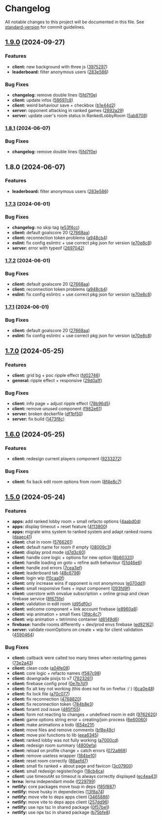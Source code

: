 # Changelog

All notable changes to this project will be documented in this file. See [standard-version](https://github.com/conventional-changelog/standard-version) for commit guidelines.

## [1.9.0](https://github.com/jmischler72/tetrarena/compare/v1.7.3...v1.9.0) (2024-09-27)

### Features

- **client:** new background with three js ([3975297](https://github.com/jmischler72/tetrarena/commit/397529729c25aa4650463a2f364bf510e99aeee4))
- **leaderboard:** filter anonymous users ([283e586](https://github.com/jmischler72/tetrarena/commit/283e5861e316bd16111d9628d401fa596bad83fe))

### Bug Fixes

- **changelog:** remove double lines ([5fd7f0e](https://github.com/jmischler72/tetrarena/commit/5fd7f0e5bfa8e46f169f5276cd7173d14bb5bff4))
- **client:** update infos ([58697c8](https://github.com/jmischler72/tetrarena/commit/58697c8d7af790d0217cb1247a529d81c8c90038))
- **client:** weird behaviour save + checkbox ([b1e44d2](https://github.com/jmischler72/tetrarena/commit/b1e44d2412f9a24d641f4f909f52d0b2bccf4cf1))
- **server:** opponent attacking in ranked games ([2892a29](https://github.com/jmischler72/tetrarena/commit/2892a2944701d1e86524825c586f64ca0d7ee136))
- **server:** update user's room status in RankedLobbyRoom ([5ab8708](https://github.com/jmischler72/tetrarena/commit/5ab87087065f4d229467d2249c7f1cbdf1dc7c35))

### [1.8.1](https://github.com/jmischler72/tetrarena/compare/v1.8.0...v1.8.1) (2024-06-07)

### Bug Fixes

- **changelog:** remove double lines ([5fd7f0e](https://github.com/jmischler72/tetrarena/commit/5fd7f0e5bfa8e46f169f5276cd7173d14bb5bff4))

## 1.8.0 (2024-06-07)

### Features

- **leaderboard:** filter anonymous users ([283e586](https://github.com/jmischler72/tetrarena/commit/283e5861e316bd16111d9628d401fa596bad83fe))

### [1.7.3](https://github.com/jmischler72/tetrarena/compare/v1.7.0...v1.7.3) (2024-06-01)

### Bug Fixes

- **changelog:** no skip tag ([e53f4cc](https://github.com/jmischler72/tetrarena/commit/e53f4ccd0d35726d5f7417d965c81642fbd05969))
- **client:** default goalscore 20 ([27668aa](https://github.com/jmischler72/tetrarena/commit/27668aa172832be0d8b8c3521b34da1446ceec9a))
- **client:** reconnection token problems ([a948cb4](https://github.com/jmischler72/tetrarena/commit/a948cb445d772140103367d64b1d009a4fef817b))
- **eslint:** fix config eslintrc + use correct pkg json for version ([e70e8c8](https://github.com/jmischler72/tetrarena/commit/e70e8c841b858a42b10dc3f470a173514a12f667))
- **server:** error with typeof ([2697042](https://github.com/jmischler72/tetrarena/commit/26970428e3c4bfb9b782cc6641f5f01501d077a7))

### [1.7.2](https://github.com/jmischler72/tetrarena/compare/v1.7.0...v1.7.2) (2024-06-01)

### Bug Fixes

- **client:** default goalscore 20 ([27668aa](https://github.com/jmischler72/tetrarena/commit/27668aa172832be0d8b8c3521b34da1446ceec9a))
- **client:** reconnection token problems ([a948cb4](https://github.com/jmischler72/tetrarena/commit/a948cb445d772140103367d64b1d009a4fef817b))
- **eslint:** fix config eslintrc + use correct pkg json for version ([e70e8c8](https://github.com/jmischler72/tetrarena/commit/e70e8c841b858a42b10dc3f470a173514a12f667))

### [1.7.1](https://github.com/jmischler72/tetrarena/compare/v1.7.0...v1.7.1) (2024-06-01)

### Bug Fixes

- **client:** default goalscore 20 ([27668aa](https://github.com/jmischler72/tetrarena/commit/27668aa172832be0d8b8c3521b34da1446ceec9a))
- **eslint:** fix config eslintrc + use correct pkg json for version ([e70e8c8](https://github.com/jmischler72/tetrarena/commit/e70e8c841b858a42b10dc3f470a173514a12f667))

## [1.7.0](https://github.com/jmischler72/tetrarena/compare/v1.6.0...v1.7.0) (2024-05-25)

### Features

- **client:** grid bg + poc ripple effect ([fd02746](https://github.com/jmischler72/tetrarena/commit/fd02746e78965acdef6c4f1a4bf6ea4541b7b5c7))
- **general:** ripple effect + responsive ([29d0a1f](https://github.com/jmischler72/tetrarena/commit/29d0a1f4e18c5ce0ac653582d0decf4a0e342cdb))

### Bug Fixes

- **client:** info page + adjust ripple effect ([78b96d5](https://github.com/jmischler72/tetrarena/commit/78b96d5135d48d4edf408bbfa580b1a1f9a6702a))
- **client:** remove unused component ([f982e61](https://github.com/jmischler72/tetrarena/commit/f982e61c254016915129f0574658a2605913b051))
- **server:** broken dockerfile ([df1bf50](https://github.com/jmischler72/tetrarena/commit/df1bf505ed7e7fc2faf8c5e6a1920b8053c63c28))
- **server:** fix build ([1473f8c](https://github.com/jmischler72/tetrarena/commit/1473f8cb7cf247a91976d5022be95001f24f6f87))

## [1.6.0](https://github.com/jmischler72/tetrarena/compare/v1.5.0...v1.6.0) (2024-05-25)

### Features

- **client:** redesign current players component ([9233272](https://github.com/jmischler72/tetrarena/commit/92332727672e1fbff847da5245606d656cb4047f))

### Bug Fixes

- **client:** fix back edit room options from room ([8f4e8c7](https://github.com/jmischler72/tetrarena/commit/8f4e8c7ea1bdb96800352d220c42e89817767050))

## [1.5.0](https://github.com/jmischler72/tetrarena/compare/v1.2.3...v1.5.0) (2024-05-24)

### Features

- **apps:** add ranked lobby room + small refacto options ([4aabd0d](https://github.com/jmischler72/tetrarena/commit/4aabd0d3d3061487e7337f53e36757f08718d85d))
- **apps:** display timeout + reset feature ([4113800](https://github.com/jmischler72/tetrarena/commit/4113800dead110d90fc50330d29eb5b2059ff344))
- **apps:** migrate wins system to ranked system and adapt ranked rooms ([daaec41](https://github.com/jmischler72/tetrarena/commit/daaec41c3ea3206aa0da5523a1197766712ebdec))
- **client:** chat in room ([5766261](https://github.com/jmischler72/tetrarena/commit/57662611537f679e4c4210a41ffbe4dd1ddc0abf))
- **client:** default name for room if empty ([08009c3](https://github.com/jmischler72/tetrarena/commit/08009c32cf33dcf4e41a9da6e53d00fa4ddb05de))
- **client:** display prod mode ([d7d3c60](https://github.com/jmischler72/tetrarena/commit/d7d3c6041ae951d9350b10bad15bdafef8b2b200))
- **client:** handle core logic + options for new option ([8b60320](https://github.com/jmischler72/tetrarena/commit/8b6032002cb73d03adcb825816b1343514474866))
- **client:** handle loading on goto + refine auth behaviour ([51d46e6](https://github.com/jmischler72/tetrarena/commit/51d46e6a378f52674a80699c42603ca537761639))
- **client:** handle zod errors ([7cea3ef](https://github.com/jmischler72/tetrarena/commit/7cea3efd33599a4a78c7eb43102b133627f4bb61))
- **client:** leaderboard tab ([48c6798](https://github.com/jmischler72/tetrarena/commit/48c6798e6cbfcf764c183fa521a9052f619a6c63))
- **client:** login wip ([f0caa0f](https://github.com/jmischler72/tetrarena/commit/f0caa0fb25128a1ba62e93cd58bc0d495d1492a9))
- **client:** only increase wins if opponent is not anonymous ([e070dd1](https://github.com/jmischler72/tetrarena/commit/e070dd131ed1a48dea1c6323442d1db12073bb36))
- **client:** small responsive fixes + input component ([093fd9f](https://github.com/jmischler72/tetrarena/commit/093fd9fbc71a0aea3c793032e7932ab9da1c770f))
- **client:** userstore with onvalue subscription + online group and clean firebase service ([8f675fe](https://github.com/jmischler72/tetrarena/commit/8f675fef4d9fbc2582c6348e616e89e61797bf17))
- **client:** validation in edit room ([d95df0c](https://github.com/jmischler72/tetrarena/commit/d95df0c37e4726818bd72b2fd5130a38fb818bfe))
- **client:** welcome component + link account firebase ([e8960a8](https://github.com/jmischler72/tetrarena/commit/e8960a8ab597ca615a14b58532966c38b7bd5ea9))
- **client:** wip animation + small fixes ([3fdc4c7](https://github.com/jmischler72/tetrarena/commit/3fdc4c74ac6893fd8db472bc312388baaca87d81))
- **client:** wip animation + tetrimino container ([d6149d6](https://github.com/jmischler72/tetrarena/commit/d6149d61d26e19e23af970b5820222fb2883773b))
- **firebase:** handle rooms differently + dev/prod envs firebase ([ed92162](https://github.com/jmischler72/tetrarena/commit/ed921621a201238efdb364e0df6c7b798fde573c))
- **server:** validate roomOptions on create + wip for client validation ([4590464](https://github.com/jmischler72/tetrarena/commit/459046404bc19f77688b91b214a11414ddbcc4e3))

### Bug Fixes

- **client:** callback were called too many times when restarting games ([73e2a43](https://github.com/jmischler72/tetrarena/commit/73e2a43c4a8726f0dc17f46253fa4e77de064d66))
- **client:** clean code ([a04fe08](https://github.com/jmischler72/tetrarena/commit/a04fe082e4584d8f006520918c26f8301c6168eb))
- **client:** core logic + refacto names ([f587c98](https://github.com/jmischler72/tetrarena/commit/f587c9808c1405800365a743c6a1018ee671eef5))
- **client:** downgrade pixijs to v7 ([7923261](https://github.com/jmischler72/tetrarena/commit/7923261ce494c91974aeb48aa286c435bf5a1999))
- **client:** firebase config prod ([0e7b7d1](https://github.com/jmischler72/tetrarena/commit/0e7b7d14d7c70542683f2c5122dc6497945745ef))
- **client:** fix alt key not working (this does not fix on firefox :/ ) ([6ca0e48](https://github.com/jmischler72/tetrarena/commit/6ca0e4858a742cdc6659a11482e92d32b236840c))
- **client:** fix lock file ([a70c077](https://github.com/jmischler72/tetrarena/commit/a70c0775ec0e45a5291e491a98235d873821f0e9))
- **client:** fix reconnection ([4768820](https://github.com/jmischler72/tetrarena/commit/47688206629d2278bba739a62990f4245912851e))
- **client:** fix reconnection token ([784b8e3](https://github.com/jmischler72/tetrarena/commit/784b8e39b87052b0f330ab0a32543916258c248d))
- **client:** foramt zod issue ([485f155](https://github.com/jmischler72/tetrarena/commit/485f155ffdad64a98caaf778e4c06f4e5c3a58d7))
- **client:** form not reacting to changes + undefined room in edit ([9762620](https://github.com/jmischler72/tetrarena/commit/9762620bc660e0daa4b1cb1559bfcf5a9bf165e7))
- **client:** game options string error + creating/join process ([6e60060](https://github.com/jmischler72/tetrarena/commit/6e60060b8f37305f5e2eea8f96fc50caa7ac8060))
- **client:** make animations a todo ([654e21f](https://github.com/jmischler72/tetrarena/commit/654e21f68ea3fee156a31955a8f968c892464e1a))
- **client:** move files and remove comments ([bf8e49c](https://github.com/jmischler72/tetrarena/commit/bf8e49c72d38c2e224744f2c4adf419748453911))
- **client:** move pixi functions to lib ([eea6345](https://github.com/jmischler72/tetrarena/commit/eea6345b12e205f7c2c145f7d18dfe276b061988))
- **client:** ranked lobby was not fully working ([a7000cd](https://github.com/jmischler72/tetrarena/commit/a7000cd8453573642bf127c6968ae9cac61bb7d1))
- **client:** redesign room summary ([4800efa](https://github.com/jmischler72/tetrarena/commit/4800efa34b2295197bd8dc235d28ce134c202df0))
- **client:** reload on profile change + catch errors ([072a868](https://github.com/jmischler72/tetrarena/commit/072a868f9466d11282e0906a8241b95da9faac29))
- **client:** remove useless wrapper ([184be10](https://github.com/jmischler72/tetrarena/commit/184be10c3e087346ae3a23f65cec933f5a842756))
- **client:** reset room correctly ([86aefd7](https://github.com/jmischler72/tetrarena/commit/86aefd7b8f869ed41dc6781a9a6f58c0c840c410))
- **client:** small fix ranked + about page and favicon ([3c07900](https://github.com/jmischler72/tetrarena/commit/3c079006c8e81e9b35067f318acecfd59f135fdd))
- **client:** small redesign register/login ([18cb4ca](https://github.com/jmischler72/tetrarena/commit/18cb4ca869afcfbc6039784ca2abd6a0639cd334))
- **client:** use timeoutAt so timeout is always correctly displayed ([ec4ea43](https://github.com/jmischler72/tetrarena/commit/ec4ea43ac0553619aed20976c8af569c119a9404))
- **lerna:** lerna independant mode ([f229799](https://github.com/jmischler72/tetrarena/commit/f229799b5a19ec6ac60dcc898cbfa594cd59ae50))
- **netlify:** core packages move tsup in deps ([f85f887](https://github.com/jmischler72/tetrarena/commit/f85f887dddd81cced71bf961b94bd6b4bf0d0191))
- **netlify:** move husky in dependecies ([13f8a74](https://github.com/jmischler72/tetrarena/commit/13f8a7432b9a8ac650ace4821f9fe42f4d5cac16))
- **netlify:** move vite to deps apps client ([3465886](https://github.com/jmischler72/tetrarena/commit/346588680fdd561054b81871f916eca28cd3f246))
- **netlify:** move vite to deps apps client ([257dd96](https://github.com/jmischler72/tetrarena/commit/257dd9683d1c268aeece070f12172fc46ae221e2))
- **netlify:** use npx tsc in shared package ([0f57be1](https://github.com/jmischler72/tetrarena/commit/0f57be1d448693c9ac336efc04fc66af14460492))
- **netlify:** use npx tsc in shared package ([b75bfe8](https://github.com/jmischler72/tetrarena/commit/b75bfe89b67067fe93f28885d5d4bd026a69ccfe))
